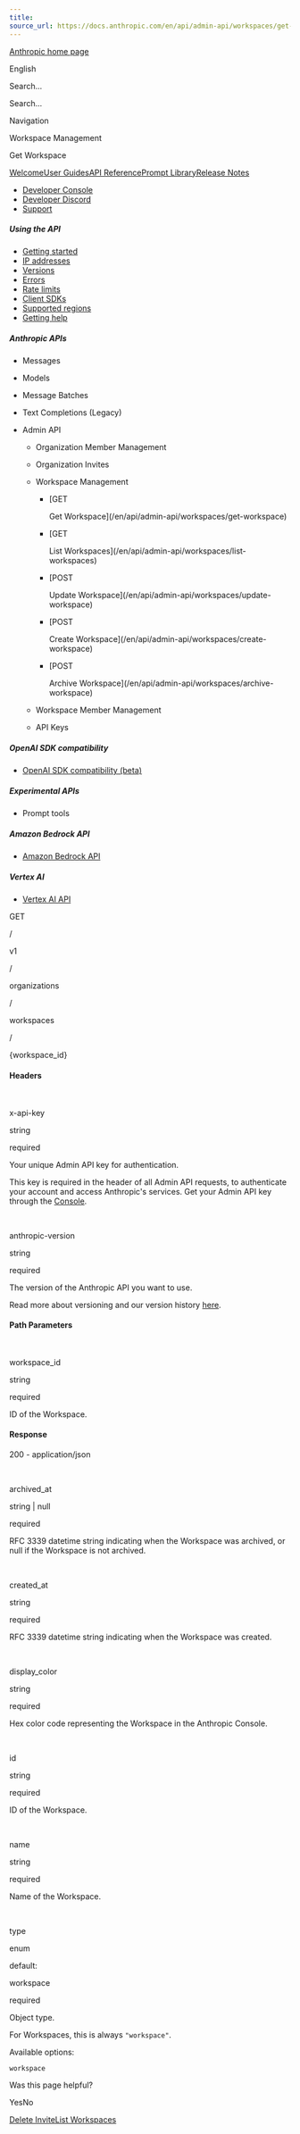 ```yaml
---
title: 
source_url: https://docs.anthropic.com/en/api/admin-api/workspaces/get-workspace/
---
```


[Anthropic home page](/)

English

Search...

Search...

Navigation

Workspace Management

Get Workspace

[Welcome](/en/home)[User Guides](/en/docs/welcome)[API Reference](/en/api/getting-started)[Prompt Library](/en/prompt-library/library)[Release Notes](/en/release-notes/overview)

- [Developer Console](https://console.anthropic.com/)
- [Developer Discord](https://www.anthropic.com/discord)
- [Support](https://support.anthropic.com/)

##### Using the API

* [Getting started](/en/api/getting-started)
* [IP addresses](/en/api/ip-addresses)
* [Versions](/en/api/versioning)
* [Errors](/en/api/errors)
* [Rate limits](/en/api/rate-limits)
* [Client SDKs](/en/api/client-sdks)
* [Supported regions](/en/api/supported-regions)
* [Getting help](/en/api/getting-help)

##### Anthropic APIs

* Messages
* Models
* Message Batches
* Text Completions (Legacy)
* Admin API

  + Organization Member Management
  + Organization Invites
  + Workspace Management

    - [GET

      Get Workspace](/en/api/admin-api/workspaces/get-workspace)
    - [GET

      List Workspaces](/en/api/admin-api/workspaces/list-workspaces)
    - [POST

      Update Workspace](/en/api/admin-api/workspaces/update-workspace)
    - [POST

      Create Workspace](/en/api/admin-api/workspaces/create-workspace)
    - [POST

      Archive Workspace](/en/api/admin-api/workspaces/archive-workspace)
  + Workspace Member Management
  + API Keys

##### OpenAI SDK compatibility

* [OpenAI SDK compatibility (beta)](/en/api/openai-sdk)

##### Experimental APIs

* Prompt tools

##### Amazon Bedrock API

* [Amazon Bedrock API](/en/api/claude-on-amazon-bedrock)

##### Vertex AI

* [Vertex AI API](/en/api/claude-on-vertex-ai)

GET

/

v1

/

organizations

/

workspaces

/

{workspace\_id}

#### Headers

[​](#parameter-x-api-key)

x-api-key

string

required

Your unique Admin API key for authentication.

This key is required in the header of all Admin API requests, to authenticate your account and access Anthropic's services. Get your Admin API key through the [Console](https://console.anthropic.com/settings/admin-keys).

[​](#parameter-anthropic-version)

anthropic-version

string

required

The version of the Anthropic API you want to use.

Read more about versioning and our version history [here](https://docs.anthropic.com/en/api/versioning).

#### Path Parameters

[​](#parameter-workspace-id)

workspace\_id

string

required

ID of the Workspace.

#### Response

200 - application/json

[​](#response-archived-at)

archived\_at

string | null

required

RFC 3339 datetime string indicating when the Workspace was archived, or null if the Workspace is not archived.

[​](#response-created-at)

created\_at

string

required

RFC 3339 datetime string indicating when the Workspace was created.

[​](#response-display-color)

display\_color

string

required

Hex color code representing the Workspace in the Anthropic Console.

[​](#response-id)

id

string

required

ID of the Workspace.

[​](#response-name)

name

string

required

Name of the Workspace.

[​](#response-type)

type

enum<string>

default:

workspace

required

Object type.

For Workspaces, this is always `"workspace"`.

Available options:

`workspace`

Was this page helpful?

YesNo

[Delete Invite](/en/api/admin-api/invites/delete-invite)[List Workspaces](/en/api/admin-api/workspaces/list-workspaces)